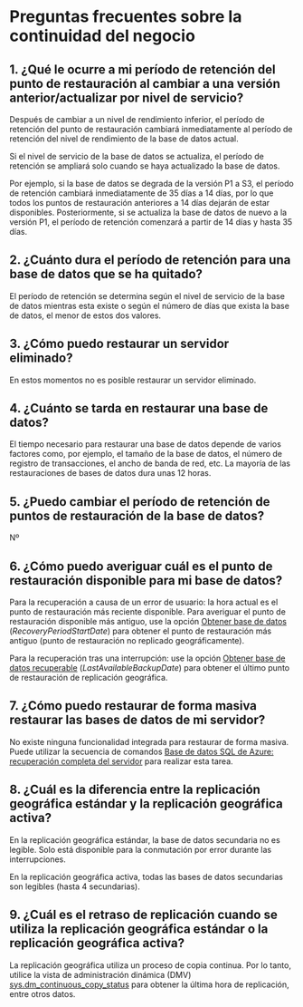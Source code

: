 <properties 
   pageTitle="Preguntas frecuentes de continuidad de negocio de base de datos SQL" 
   description="Preguntas comunes y respuestas de clientes acerca de las características integradas y opcionales de continuidad de negocio y recuperación ante desastres de base de datos SQL de Azure." 
   services="sql-database" 
   documentationCenter="" 
   authors="elfisher" 
   manager="jeffreyg" 
   editor="monicar"/>

<tags
   ms.service="sql-database"
   ms.devlang="NA"
   ms.topic="article"
   ms.tgt_pltfrm="NA"
   ms.workload="data-management" 
   ms.date="07/14/2015"
   ms.author="elfish"/>

# Preguntas frecuentes sobre la continuidad del negocio

## 1\. ¿Qué le ocurre a mi período de retención del punto de restauración al cambiar a una versión anterior/actualizar por nivel de servicio?
Después de cambiar a un nivel de rendimiento inferior, el período de retención del punto de restauración cambiará inmediatamente al período de retención del nivel de rendimiento de la base de datos actual.

Si el nivel de servicio de la base de datos se actualiza, el período de retención se ampliará solo cuando se haya actualizado la base de datos.

Por ejemplo, si la base de datos se degrada de la versión P1 a S3, el período de retención cambiará inmediatamente de 35 días a 14 días, por lo que todos los puntos de restauración anteriores a 14 días dejarán de estar disponibles. Posteriormente, si se actualiza la base de datos de nuevo a la versión P1, el período de retención comenzará a partir de 14 días y hasta 35 días.

## 2\. ¿Cuánto dura el período de retención para una base de datos que se ha quitado? 
El período de retención se determina según el nivel de servicio de la base de datos mientras esta existe o según el número de días que exista la base de datos, el menor de estos dos valores.

## 3\. ¿Cómo puedo restaurar un servidor eliminado?

En estos momentos no es posible restaurar un servidor eliminado.

## 4\. ¿Cuánto se tarda en restaurar una base de datos?

El tiempo necesario para restaurar una base de datos depende de varios factores como, por ejemplo, el tamaño de la base de datos, el número de registro de transacciones, el ancho de banda de red, etc. La mayoría de las restauraciones de bases de datos dura unas 12 horas.

## 5\. ¿Puedo cambiar el período de retención de puntos de restauración de la base de datos?

Nº

## 6\. ¿Cómo puedo averiguar cuál es el punto de restauración disponible para mi base de datos?

Para la recuperación a causa de un error de usuario: la hora actual es el punto de restauración más reciente disponible. Para averiguar el punto de restauración disponible más antiguo, use la opción [Obtener base de datos](https://msdn.microsoft.com/library/dn505708.aspx) (*RecoveryPeriodStartDate*) para obtener el punto de restauración más antiguo (punto de restauración no replicado geográficamente).

Para la recuperación tras una interrupción: use la opción [Obtener base de datos recuperable](https://msdn.microsoft.com/library/dn800985.aspx) (*LastAvailableBackupDate*) para obtener el último punto de restauración de replicación geográfica.

## 7\. ¿Cómo puedo restaurar de forma masiva restaurar las bases de datos de mi servidor?

No existe ninguna funcionalidad integrada para restaurar de forma masiva. Puede utilizar la secuencia de comandos [Base de datos SQL de Azure: recuperación completa del servidor](https://gallery.technet.microsoft.com/Azure-SQL-Database-Full-82941666) para realizar esta tarea.

## 8\. ¿Cuál es la diferencia entre la replicación geográfica estándar y la replicación geográfica activa?

En la replicación geográfica estándar, la base de datos secundaria no es legible. Solo está disponible para la conmutación por error durante las interrupciones.

En la replicación geográfica activa, todas las bases de datos secundarias son legibles (hasta 4 secundarias).

## 9\. ¿Cuál es el retraso de replicación cuando se utiliza la replicación geográfica estándar o la replicación geográfica activa?

La replicación geográfica utiliza un proceso de copia continua. Por lo tanto, utilice la vista de administración dinámica (DMV) [sys.dm\_continuous\_copy\_status](https://msdn.microsoft.com/library/azure/dn741329.aspx) para obtener la última hora de replicación, entre otros datos.




 

<!---HONumber=Oct15_HO3-->